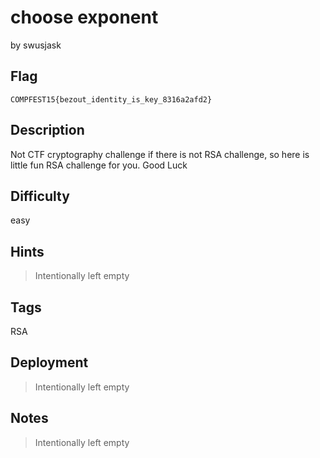 # choose exponent

by swusjask

## Flag

```
COMPFEST15{bezout_identity_is_key_8316a2afd2}
```

## Description
Not CTF cryptography challenge if there is not RSA challenge, so here is little fun RSA challenge for you. Good Luck

## Difficulty
easy

## Hints
> Intentionally left empty

## Tags
RSA

## Deployment
> Intentionally left empty

## Notes
> Intentionally left empty
